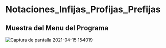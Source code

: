 # Notaciones_Infijas_Profijas_Prefijas

## Muestra del Menu del Programa

![Captura de pantalla 2021-04-15 154019](https://user-images.githubusercontent.com/66188523/114942833-5bab2c80-9e02-11eb-99cd-204653f9e48a.png)
